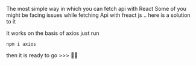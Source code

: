 The most simple way in which you can fetch api with React
Some of you might be facing issues while fetching Api with freact js .. here is a solution to it 

It works on the basis of axios 
just run
```
npm i axios
```

 then it is ready to go >>> 🚀🚀
